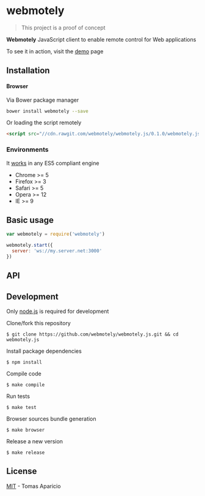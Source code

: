 # webmotely

<!--
[![Build Status](https://secure.travis-ci.org/webmotely/webmotely.js.png?branch=master)][travis]
-->

> This project is a proof of concept

**Webmotely** JavaScript client to enable remote control for Web applications

To see it in action, visit the [demo](http://webmotely.github.io/demo) page

## Installation

#### Browser

Via Bower package manager
```bash
bower install webmotely --save
```

Or loading the script remotely
```html
<script src="//cdn.rawgit.com/webmotely/webmotely.js/0.1.0/webmotely.js"></script>
```

### Environments

It [works](http://kangax.github.io/compat-table/es5/) in any ES5 compliant engine

- Chrome >= 5
- Firefox >= 3
- Safari >= 5
- Opera >= 12
- IE >= 9

## Basic usage

```js
var webmotely = require('webmotely')
```

```js
webmotely.start({
  server: 'ws://my.server.net:3000'
})
```

## API

## Development

Only [node.js](http://nodejs.org) is required for development

Clone/fork this repository
```
$ git clone https://github.com/webmotely/webmotely.js.git && cd webmotely.js
```

Install package dependencies
```
$ npm install
```

Compile code
```
$ make compile
```

Run tests
```
$ make test
```

Browser sources bundle generation
```
$ make browser
```

Release a new version
```
$ make release
```

## License

[MIT](http://opensource.org/licenses/MIT) - Tomas Aparicio

[travis]: http://travis-ci.org/webmotely/webmotely.js
[npm]: http://npmjs.org/package/webmotely.js
